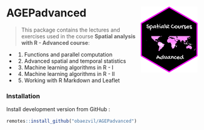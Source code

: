 # AGEPadvanced  <img src="./inst/logo/SpatialR_Courses_Advanced.png" align="right" width="150" />

> This package contains the lectures and exercises used in the course **Spatial analysis with R - Advanced course**:

- 1.  Functions and parallel computation

- 2.  Advanced spatial and temporal statistics

- 3.  Machine learning algorithms in R - I

- 4.  Machine learning algorithms in R - II

- 5.  Working with R Markdown and Leaflet

### Installation

Install development version from GitHub :

```r
remotes::install_github("obaezvil/AGEPadvanced")
```